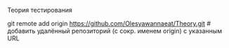 Теория тестирования


git remote add origin https://github.com/Olesyawannaeat/Theory.git # добавить удалённый репозиторий (с сокр. именем origin) с указанным URL
